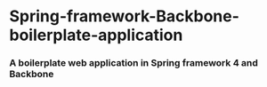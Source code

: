 Spring-framework-Backbone-boilerplate-application
=================================================

### A boilerplate web application in Spring framework 4 and Backbone ###
